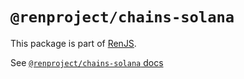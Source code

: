 # `@renproject/chains-solana`

This package is part of [RenJS](https://github.com/renproject.ren-js).

See [`@renproject/chains-solana` docs](https://renproject.github.io/ren-js-v3-docs/modules/_renproject_chains_solana.html)
